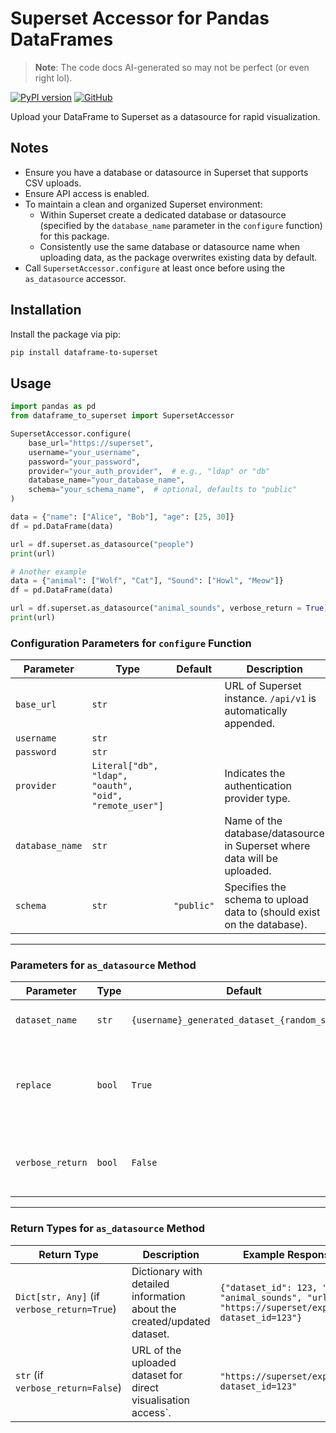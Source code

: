 # Superset Accessor for Pandas DataFrames

> **Note**: The code docs AI-generated so may not be perfect (or even right lol).

[![PyPI version](https://badge.fury.io/py/dataframe-to-superset.svg)](https://pypi.org/project/dataframe-to-superset/)
[![GitHub](https://img.shields.io/github/issues/lodu/dataframe-to-superset.svg?style=social&label=Issues)](https://github.com/lodu/dataframe-to-superset)

Upload your DataFrame to Superset as a datasource for rapid visualization.
## Notes

- Ensure you have a database or datasource in Superset that supports CSV uploads.
- Ensure API access is enabled.
- To maintain a clean and organized Superset environment:
    - Within Superset create a dedicated database or datasource (specified by the `database_name` parameter in the `configure` function) for this package.
    - Consistently use the same database or datasource name when uploading data, as the package overwrites existing data by default.
- Call `SupersetAccessor.configure` at least once before using the `as_datasource` accessor.

## Installation

Install the package via pip:

```sh
pip install dataframe-to-superset
```

## Usage
```python
import pandas as pd
from dataframe_to_superset import SupersetAccessor

SupersetAccessor.configure(
    base_url="https://superset",
    username="your_username",
    password="your_password",
    provider="your_auth_provider",  # e.g., "ldap" or "db"
    database_name="your_database_name",
    schema="your_schema_name",  # optional, defaults to "public"
)

data = {"name": ["Alice", "Bob"], "age": [25, 30]}
df = pd.DataFrame(data)

url = df.superset.as_datasource("people")
print(url)

# Another example
data = {"animal": ["Wolf", "Cat"], "Sound": ["Howl", "Meow"]}
df = pd.DataFrame(data)

url = df.superset.as_datasource("animal_sounds", verbose_return = True)
print(url)
```
### Configuration Parameters for `configure` Function

| Parameter       | Type                                   | Default       | Description                                                                 |
|-----------------|----------------------------------------|---------------|-----------------------------------------------------------------------------|
| `base_url`      | `str`                                 |               | URL of Superset instance. `/api/v1` is automatically appended.         |
| `username`      | `str`                                 |               |                                       |
| `password`      | `str`                                 |               |                            |
| `provider`      | `Literal["db", "ldap", "oauth", "oid", "remote_user"]` |               | Indicates the authentication provider type.                                 |
| `database_name` | `str`                                 |               | Name of the database/datasource in Superset where data will be uploaded.                 |
| `schema`        | `str`                                 | `"public"`    | Specifies the schema to upload data to (should exist on the database).                                     |

---

### Parameters for `as_datasource` Method

| Parameter        | Type        | Default                                      | Description                                                                 |
|------------------|-------------|----------------------------------------------|-----------------------------------------------------------------------------|
| `dataset_name`   | `str`       | `{username}_generated_dataset_{random_suffix}` | Name of the dataset in Superset. |
| `replace`        | `bool`      | `True`                                       | Replace the existing dataset based on the `dataset_name` (if it already exists).        |
| `verbose_return` | `bool`      | `False`                                      | Return detailed information in stead of only the url |

---
### Return Types for `as_datasource` Method

| Return Type                  | Description                                                                 | Example Response                                                                 |
|------------------------------|-----------------------------------------------------------------------------|---------------------------------------------------------------------------------|
| `Dict[str, Any]` (if `verbose_return=True`) | Dictionary with detailed information about the created/updated dataset. | `{"dataset_id": 123, "name": "animal_sounds", "url": "https://superset/explore/?dataset_id=123"}` |
| `str` (if `verbose_return=False`)          | URL of the uploaded dataset for direct visualisation access`. | `"https://superset/explore/?dataset_id=123"`                                     |
